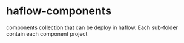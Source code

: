 haflow-components
=================

components collection that can be deploy in haflow. Each sub-folder contain each component project
